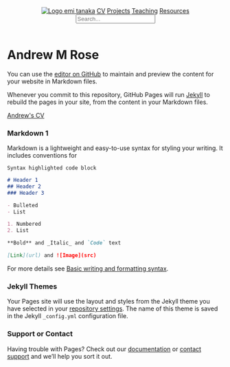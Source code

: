 <header class="header header--fixed" role="banner">
<nav class="distill-site-nav distill-site-header">
<div class="nav-left">
<a class="logo" href="https://andrewmrose.github.io/">
<img src="images/avatar.png" alt="Logo"/>
</a>
<a href="index.html" class="title">emi tanaka</a>
<a href="cv.html">CV</a>
<a href="projects.html">Projects</a>
<a href="teaching.html">Teaching</a>
<a href="resources.html">Resources</a>
<input id="distill-search" class="nav-search hidden" type="text" placeholder="Search..."/>
</div>
</nav>
</header>

<div class="d-title">
<h1>Andrew M Rose</h1>
</div>

You can use the [editor on GitHub](https://github.com/andrewmrose/andrewmrose.github.io/edit/main/index.md) to maintain and preview the content for your website in Markdown files.

Whenever you commit to this repository, GitHub Pages will run [Jekyll](https://jekyllrb.com/) to rebuild the pages in your site, from the content in your Markdown files.

<a href="https://andrewmrose.github.io/CV">Andrew's CV<a>

### Markdown 1

Markdown is a lightweight and easy-to-use syntax for styling your writing. It includes conventions for

```markdown
Syntax highlighted code block

# Header 1
## Header 2
### Header 3

- Bulleted
- List

1. Numbered
2. List

**Bold** and _Italic_ and `Code` text

[Link](url) and ![Image](src)
```

For more details see [Basic writing and formatting syntax](https://docs.github.com/en/github/writing-on-github/getting-started-with-writing-and-formatting-on-github/basic-writing-and-formatting-syntax).

### Jekyll Themes

Your Pages site will use the layout and styles from the Jekyll theme you have selected in your [repository settings](https://github.com/andrewmrose/andrewmrose.github.io/settings/pages). The name of this theme is saved in the Jekyll `_config.yml` configuration file.

### Support or Contact

Having trouble with Pages? Check out our [documentation](https://docs.github.com/categories/github-pages-basics/) or [contact support](https://support.github.com/contact) and we’ll help you sort it out.
